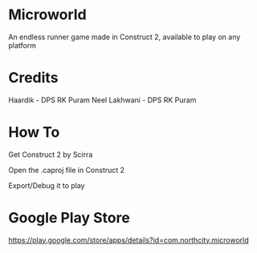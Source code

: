 # Microworld
An endless runner game made in Construct 2, available to play on any platform

# Credits
Haardik - DPS RK Puram
Neel Lakhwani - DPS RK Puram

# How To
Get Construct 2 by Scirra

Open the .caproj file in Construct 2

Export/Debug it to play

# Google Play Store
https://play.google.com/store/apps/details?id=com.northcity.microworld
